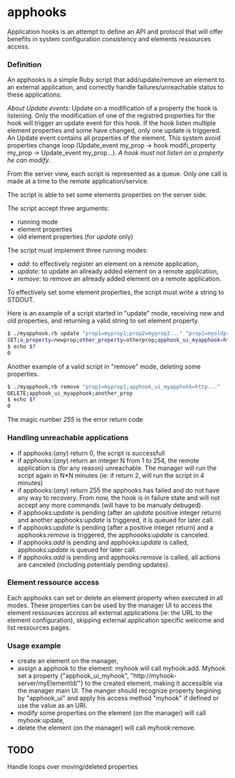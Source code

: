 # apphooks

Application hooks is an attempt to define an API and protocol that will offer benefits in system configuration consistency and elements ressources access.

### Definition
An apphooks is a simple Ruby script that add/update/remove an element to an external application, and correctly handle failures/unreachable status to these applications.

*About Update events*: Update on a modification of a property the hook is listening. Only the modification of one of the registred properties for the hook will trigger an update event for this hook. If the hook listen multiple element properties and some have changed, only one update is triggered. An Update event contains all properties of the element. This system avoid properties change loop (Update_event my_prop -> hook modifi_property my_prop -> Update_event my_prop...). *A hook must not listen on a property he can modify*.

From the server view, each script is represented as a queue. Only one call is made at a time to the remote application/service.

The script is able to set some elements properties on the server side.

The script accept three arguments:
* running mode
* element properties
* old element properties (for *update* only)

The script must implement three running modes:
* *add*:    to effectively register an element on a remote application,
* *update*: to update an allready added element on a remote application,
* *remove*: to remove an allready added element on a remote application.

To effectively set some element properties, the script must write a string to STDOUT.

Here is an example of a script started in "update" mode, receiving new and old properties,
and returning a valid string to set element property.
```sh
$ ./myapphook.rb update "prop1=myprop1;prop2=myprop2..." "prop1=myoldprop1;prop2=myoldprop2..."
SET;a_property=newprop;other_property=otherprop;apphook_ui_myapphook=http://myappaddress/elementId
$ echo $?
0
```

Another example of a valid script in "remove" mode, deleting some properties.
```sh
$ ./myapphook.rb remove "prop1=myprop1;apphook_ui_myapphokk=http..."
DELETE;apphook_ui_myapphook;another_prop
$ echo $?
0
```

The magic number *255* is the error return code

### Handling unreachable applications

- if apphooks:(*any*) return 0, the script is successfull
- if apphooks:(*any*) return an integer N from 1 to 254, the remote application is (for any reason) unreachable. The manager will run the script again in N*N minutes (ie: if return 2, will run the script in 4 minutes)
- if apphooks:(*any*) return 255 the apphooks has failed and do not have any way to recovery. From now, the hook is in failure state and will not accept any more commands (will have to be manualy debuged).
- if apphooks:*update* is pending (after an *update* positive integer return) and another apphooks:*update* is triggered, it is queued for later call.
- if apphooks:*update* is pending (after a positive integer return) and a apphooks:*remove* is triggered, the apphoooks:*update* is canceled.
- if apphooks:*add* is pending and apphooks:*update* is called, apphooks:*update* is queued for later call.
- if apphooks:*add* is pending and apphooks:*remove* is called, all actions are canceled (including potentialy pending updates).


### Element ressource access
Each apphooks can set or delete an element property when executed in all modes. These properties can be used by the manager UI to access the element ressources accross all external applications (ie: the URL to the element configuration), skipping external application specific welcome and list ressources pages.

### Usage example
- create an element on the manager,
- assign a apphook to the element: myhook will call myhook:add. Myhook set a property {"apphook_ui_myhook", "http://myhook-server/myElementId/"} to the created element, making it accessible via the manager main UI. The manger should recognize property begining by "apphook_ui" and apply his access method "myhook" if defined or use the value as an URI.
- modify some properties on the element (on the manager) will call myhook:update,
- delete the element (on the manager) will call myhook:remove.

TODO
----
Handle loops over moving/deleted properties
